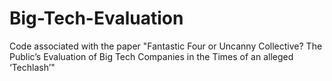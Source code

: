 # Big-Tech-Evaluation
Code associated with the paper "Fantastic Four or Uncanny Collective? The Public’s Evaluation of Big Tech Companies in the Times of an alleged ‘Techlash’"

